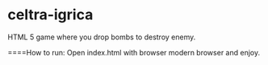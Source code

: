 celtra-igrica
=============

HTML 5 game where you drop bombs to destroy enemy.

====How to run:
Open index.html with browser modern browser and enjoy.
